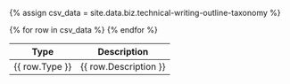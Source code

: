 ---
---

{% assign csv_data = site.data.biz.technical-writing-outline-taxonomy %}

<table>
  <thead>
    <tr>
      <th>Type</th>
      <th>Description</th>
    </tr>
  </thead>
  <tbody>
    {% for row in csv_data %}
    <tr>
      <td>{{ row.Type }}</td>
      <td>{{ row.Description }}</td>
    </tr>
    {% endfor %}
  </tbody>
</table>

